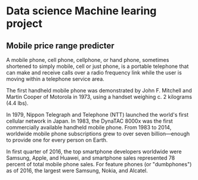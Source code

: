  # Data science Machine learing project

 ## Mobile price range predicter

 A mobile phone, cell phone, cellphone, or hand phone, sometimes shortened to simply mobile, cell or just phone, is a portable telephone that can make and receive calls over a radio frequency link while the user is moving within a telephone service area.

The first handheld mobile phone was demonstrated by John F. Mitchell and Martin Cooper of Motorola in 1973, using a handset weighing c. 2 kilograms (4.4 lbs).

In 1979, Nippon Telegraph and Telephone (NTT) launched the world's first cellular network in Japan. In 1983, the DynaTAC 8000x was the first commercially available handheld mobile phone. From 1983 to 2014, worldwide mobile phone subscriptions grew to over seven billion—enough to provide one for every person on Earth.

In first quarter of 2016, the top smartphone developers worldwide were Samsung, Apple, and Huawei, and smartphone sales represented 78 percent of total mobile phone sales. For feature phones (or "dumbphones") as of 2016, the largest were Samsung, Nokia, and Alcatel.



